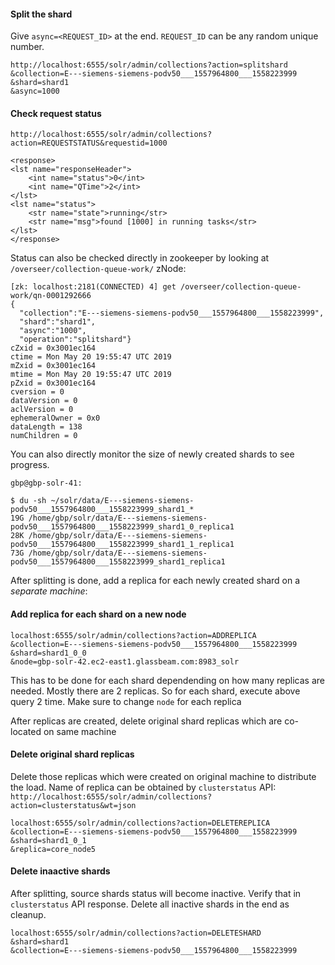 #### Split the shard

Give `async=<REQUEST_ID>` at the end. `REQUEST_ID` can be any random unique number. 

```
http://localhost:6555/solr/admin/collections?action=splitshard
&collection=E---siemens-siemens-podv50___1557964800___1558223999
&shard=shard1
&async=1000
```

#### Check request status 

````
http://localhost:6555/solr/admin/collections?action=REQUESTSTATUS&requestid=1000
````

```
<response>
<lst name="responseHeader">
    <int name="status">0</int>
    <int name="QTime">2</int>
</lst>
<lst name="status">
    <str name="state">running</str>
    <str name="msg">found [1000] in running tasks</str>
</lst>
</response>
```

Status can also be checked directly in zookeeper by looking at `/overseer/collection-queue-work/` zNode:

```
[zk: localhost:2181(CONNECTED) 4] get /overseer/collection-queue-work/qn-0001292666
{
  "collection":"E---siemens-siemens-podv50___1557964800___1558223999",
  "shard":"shard1",
  "async":"1000",
  "operation":"splitshard"}
cZxid = 0x3001ec164
ctime = Mon May 20 19:55:47 UTC 2019
mZxid = 0x3001ec164
mtime = Mon May 20 19:55:47 UTC 2019
pZxid = 0x3001ec164
cversion = 0
dataVersion = 0
aclVersion = 0
ephemeralOwner = 0x0
dataLength = 138
numChildren = 0
```

You can also directly monitor the size of newly created shards to see progress. 

```
gbp@gbp-solr-41:

$ du -sh ~/solr/data/E---siemens-siemens-podv50___1557964800___1558223999_shard1_*
19G	/home/gbp/solr/data/E---siemens-siemens-podv50___1557964800___1558223999_shard1_0_replica1
28K	/home/gbp/solr/data/E---siemens-siemens-podv50___1557964800___1558223999_shard1_1_replica1
73G	/home/gbp/solr/data/E---siemens-siemens-podv50___1557964800___1558223999_shard1_replica1
```

After splitting is done, add a replica for each newly created shard on a *separate machine*:

#### Add replica for each shard on a new node

```
localhost:6555/solr/admin/collections?action=ADDREPLICA
&collection=E---siemens-siemens-podv50___1557964800___1558223999
&shard=shard1_0_0
&node=gbp-solr-42.ec2-east1.glassbeam.com:8983_solr
```

This has to be done for each shard dependending on how many replicas are needed. Mostly there are 2 replicas. So for each shard, execute above query 2 time. Make sure to change `node` for each replica

After replicas are created, delete original shard replicas which are co-located on same machine


#### Delete original shard replicas

Delete those replicas which were created on original machine to distribute the load. Name of replica can be obtained by `clusterstatus` API: `http://localhost:6555/solr/admin/collections?action=clusterstatus&wt=json`

```
localhost:6555/solr/admin/collections?action=DELETEREPLICA
&collection=E---siemens-siemens-podv50___1557964800___1558223999
&shard=shard1_0_1
&replica=core_node5
```

#### Delete inaactive shards

After splitting, source shards status will become inactive. Verify that in `clusterstatus` API response. Delete all inactive shards in the end as cleanup.

```
localhost:6555/solr/admin/collections?action=DELETESHARD
&shard=shard1
&collection=E---siemens-siemens-podv50___1557964800___1558223999
```



